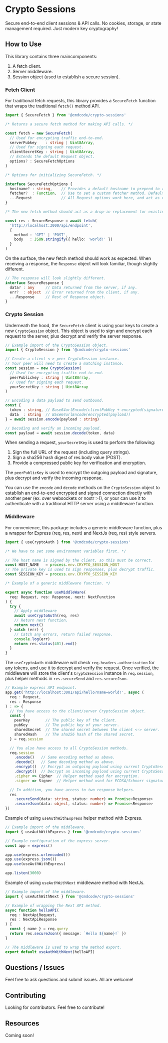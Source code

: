 # Crypto Sessions

Secure end-to-end client sessions & API calls. No cookies, storage, or state management required. Just modern key cryptography!

## How to Use

This library contains three maincomponents: 

  1. A fetch client.
  2. Server middleware.
  3. Session object (used to establish a secure session).

### Fetch Client

For traditional fetch requests, this library provides a `SecureFetch` function that wraps the traditional `fetch()` method API.

```ts
import { SecureFetch } from '@cmdcode/crypto-sessions'

/* Returns a secure fetch method for making API calls. */

const fetch = new SecureFetch(
  // Used for encrypting traffic end-to-end.
  serverPubkey    : string | Uint8Array,
  // Used for signing each request.
  clientSecretKey : string | Uint8Array,
  // Extends the default Request object.
  options? : SecureFetchOptions
)

/* Options for initializing SecureFetch. */

interface SecureFetchOptions {
  hostname? : string,    // Provides a default hostname to prepend to requests.
  fetcher?  : Function,  // Use to set a custom fetcher method. Defaults to fetch.
  ...Request             // All Request options work here, and act as defaults.
}

/* The new fetch method should act as a drop-in replacement for existing fetch. */

const res : SecureResponse = await fetch(
  'http://localhost:3000/api/endpoint',
  { 
    method : 'GET' | 'POST',
    body   : JSON.stringify({ hello: 'world!' })
  }
)
```

On the surface, the new fetch method should work as expected. When receiving a response, the `Response` object will look familiar, though slightly different.

```ts
// The response will look slightly different.
interface SecureResponse {
  data? : any     // Data returned from the server, if any.
  err?  : object  // Error returned from the client, if any.
  ...Response     // Rest of Response object.
}
```

### Crypto Session

Underneath the hood, the `SecureFetch` client is using your keys to create a new `CryptoSession` object. This object is used to sign and encrypt each request to the server, plus decrypt and verify the server response.

```ts
// Example import of the CryptoSession object.
import { CryptoSession } from '@cmdcode/crypto-sessions'

// Create a client <-> peer CryptoSession instance.
// Your peer will need to create a matching instance.
const session = new CryptoSession(
  // Used for encrypting traffic end-to-end.
  peerPublickey : string | Uint8Array,
  // Used for signing each request.
  yourSecretKey : string | Uint8Array
)

// Encoding a data payload to send outbound.
const { 
  token : string, // Base64urlEncode(clientPubKey + encrypted(signature))
  data  : string  // Base64urlEncode(encrypted(payload))
} = await session.encode(payload : string)

// Decoding and verify an incoming payload.
const payload = await session.decode(token, data)
```

When sending a request, `yourSecretKey` is used to perform the following:
  1. Sign the full URL of the request (including query strings).
  2. Sign a sha256 hash digest of res.body value (POST).
  3. Provide a compressed public key for verification and encryption.

The `peerPublicKey` is used to encrypt the outgoing payload 
and signature, plus decrypt and verify the incoming response.

You can use the `encode` and `decode` methods on the `CryptoSession` object to establish an end-to-end encrypted and signed connection directly with another peer (ex. over websockets or nostr :-)), or your can use it to authenticate with a traditional HTTP server using a middleware function.

### Middleware

For convenience, this package includes a generic middleware function, plus a wrapper for Express (req, res, next) and NextJs (req, res) style servers.

```ts
import { useCryptoAuth } from '@cmdcode/crypto-sessions'

/* We have to set some environment variables first. */

// The host name is signed by the client, so this must be correct.
const HOST_NAME   = process.env.CRYPTO_SESSION_HOST
// The private key is used to sign responses, plus decrypt traffic.
const SESSION_KEY = process.env.CRYPTO_SESSION_KEY

/* Example of a generic middleware function. */

export async function useMiddleWare(
  req: Request, res: Response, next: NextFunction
) {
  try {
    // Apply middleware
    await useCryptoAuth(req, res)
    // Return next function.
    return next()
  } catch (err) {
    // Catch any errors, return failed response.
    console.log(err)
    return res.status(401).end()
  }
}
```

The `useCryptoAuth` middleware will check `req.headers.authorization` for any tokens, and use it to decrypt and verify the request. Once verified, the middleware will store the client's `CryptoSession` instance in `req.session`, plus helper methods in `res.secureSend` and `res.secureJson`.

```ts
// Example express API endpoint.
app.get('http://localhost:3001/api/hello?name=world!', async (
  req : Request, 
  res : Response
) : => {
  // You have access to the client/server CryptoSession object.
  const {
    peerKey       // The public key of the client.
    pubKey        // The public key of your server.
    sharedSecret  // The shared secret between the client <-> server.
    sharedHash    // The sha256 hash of the shared secret.
  } = req.session

  // You also have access to all CryptoSession methods.
  req.session
    .encode()   // Same encoding method as above.
    .decode()   // Same decoding method as above.
    .encrypt()  // Encrypt an outgoing payload using current CryptoSession.
    .decrypt()  // Decrypt an incoming payload using current CryptoSession.
    .cipher => Cipher  // Helper method used for encryption. 
    .signer => Signer  // Helper method used for ECDSA/Schnorr signatures.

  // In addition, you have access to two response helpers.
  res
    .secureSend(data: string, status: number) => Promise<Response>
    .secureJson(data: object, status: number) => Promise<Response>
})
```

Example of using `useAuthWithExpress` helper method with Express.

```ts
// Example import of the middleware.
import { useAuthWithExpress } from '@cmdcode/crypto-sessions'

// Example configuration of the express server.
const app = express()

app.use(express.urlencoded())
app.use(express.json())
app.use(useAuthWithExpress)

app.listen(3000)
```

Example of using `useAuthWithNext` middleware method with NextJs.

```ts
// Example import of the middleware.
import { useAuthWithNext } from '@cmdcode/crypto-sessions'

// Example of wrapping the Next API method.
async function helloAPI(
  req : NextApiRequest, 
  res : NextApiResponse
) {
  const { name } = req.query
  return res.secureJson({ message: `Hello ${name}!` })
}

// The middleware is used to wrap the method export.
export default useAuthWithNext(helloAPI)
```

## Questions / Issues
Feel free to ask questions and submit issues. All are welcome!

## Contributing
Looking for contributors. Feel free to contribute!

## Resources
Coming soon!
